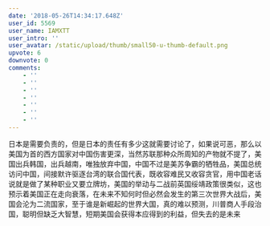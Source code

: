 ```yaml
---
date: '2018-05-26T14:34:17.648Z'
user_id: 5569
user_name: IAMXTT
user_intro: ''
user_avatar: /static/upload/thumb/small50-u-thumb-default.png
upvote: 6
downvote: 0
comments:
    - ''
    - ''
    - ''
    - ''
    - ''
    - ''
    - ''
---
```


日本是需要负责的，但是日本的责任有多少这就需要讨论了，如果说可恶，那么以美国为首的西方国家对中国伤害更深，当然苏联那种众所周知的产物就不提了，美国出兵韩国，出兵越南，唯独放弃中国，中国不过是美苏争霸的牺牲品，美国总统访问中国，间接默许驱逐台湾的联合国代表，既收容难民又收容贪官，用中国老话说就是做了某种职业又要立牌坊，美国的举动与二战前英国绥靖政策很类似，这也预示着美国正在走向衰落，在未来不知何时但必然会发生的第三次世界大战后，美国会沦为二流国家，至于谁是新崛起的世界大国，真的难以预测，川普商人手段治国，聪明但缺乏大智慧，短期美国会获得本应得到的利益，但失去的是未来
